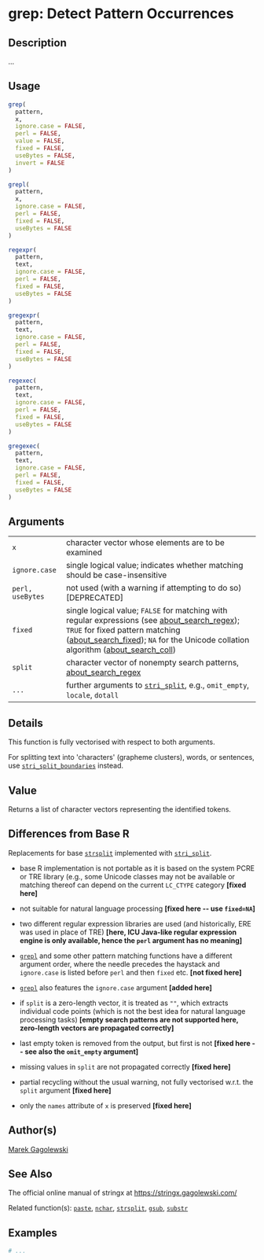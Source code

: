 # grep: Detect Pattern Occurrences

## Description

\...

## Usage

```r
grep(
  pattern,
  x,
  ignore.case = FALSE,
  perl = FALSE,
  value = FALSE,
  fixed = FALSE,
  useBytes = FALSE,
  invert = FALSE
)

grepl(
  pattern,
  x,
  ignore.case = FALSE,
  perl = FALSE,
  fixed = FALSE,
  useBytes = FALSE
)

regexpr(
  pattern,
  text,
  ignore.case = FALSE,
  perl = FALSE,
  fixed = FALSE,
  useBytes = FALSE
)

gregexpr(
  pattern,
  text,
  ignore.case = FALSE,
  perl = FALSE,
  fixed = FALSE,
  useBytes = FALSE
)

regexec(
  pattern,
  text,
  ignore.case = FALSE,
  perl = FALSE,
  fixed = FALSE,
  useBytes = FALSE
)

gregexec(
  pattern,
  text,
  ignore.case = FALSE,
  perl = FALSE,
  fixed = FALSE,
  useBytes = FALSE
)
```

## Arguments

|                  |                                                                                                                                                                                                                                                                                                                                                                                                                      |
|------------------|----------------------------------------------------------------------------------------------------------------------------------------------------------------------------------------------------------------------------------------------------------------------------------------------------------------------------------------------------------------------------------------------------------------------|
| `x`              | character vector whose elements are to be examined                                                                                                                                                                                                                                                                                                                                                                   |
| `ignore.case`    | single logical value; indicates whether matching should be case-insensitive                                                                                                                                                                                                                                                                                                                                          |
| `perl, useBytes` | not used (with a warning if attempting to do so) \[DEPRECATED\]                                                                                                                                                                                                                                                                                                                                                      |
| `fixed`          | single logical value; `FALSE` for matching with regular expressions (see [about\_search\_regex](https://stringi.gagolewski.com/rapi/about_search_regex.html)); `TRUE` for fixed pattern matching ([about\_search\_fixed](https://stringi.gagolewski.com/rapi/about_search_fixed.html)); `NA` for the Unicode collation algorithm ([about\_search\_coll](https://stringi.gagolewski.com/rapi/about_search_coll.html)) |
| `split`          | character vector of nonempty search patterns, [about\_search\_regex](https://stringi.gagolewski.com/rapi/about_search_regex.html)                                                                                                                                                                                                                                                                                    |
| `...`            | further arguments to [`stri_split`](https://stringi.gagolewski.com/rapi/stri_split.html), e.g., `omit_empty`, `locale`, `dotall`                                                                                                                                                                                                                                                                                     |

## Details

This function is fully vectorised with respect to both arguments.

For splitting text into \'characters\' (grapheme clusters), words, or sentences, use [`stri_split_boundaries`](https://stringi.gagolewski.com/rapi/stri_split_boundaries.html) instead.

## Value

Returns a list of character vectors representing the identified tokens.

## Differences from Base R

Replacements for base [`strsplit`](https://stat.ethz.ch/R-manual/R-devel/library/base/help/strsplit.html) implemented with [`stri_split`](https://stringi.gagolewski.com/rapi/stri_split.html).

-   base R implementation is not portable as it is based on the system PCRE or TRE library (e.g., some Unicode classes may not be available or matching thereof can depend on the current `LC_CTYPE` category **\[fixed here\]**

-   not suitable for natural language processing **\[fixed here -- use `fixed=NA`\]**

-   two different regular expression libraries are used (and historically, ERE was used in place of TRE) **\[here, <span class="pkg">ICU</span> Java-like regular expression engine is only available, hence the `perl` argument has no meaning\]**

-   [`grepl`](https://stat.ethz.ch/R-manual/R-devel/library/base/help/grepl.html) and some other pattern matching functions have a different argument order, where the needle precedes the haystack and `ignore.case` is listed before `perl` and then `fixed` etc. **\[not fixed here\]**

-   [`grepl`](https://stat.ethz.ch/R-manual/R-devel/library/base/help/grepl.html) also features the `ignore.case` argument **\[added here\]**

-   if `split` is a zero-length vector, it is treated as `""`, which extracts individual code points (which is not the best idea for natural language processing tasks) **\[empty search patterns are not supported here, zero-length vectors are propagated correctly\]**

-   last empty token is removed from the output, but first is not **\[fixed here -- see also the `omit_empty` argument\]**

-   missing values in `split` are not propagated correctly **\[fixed here\]**

-   partial recycling without the usual warning, not fully vectorised w.r.t. the `split` argument **\[fixed here\]**

-   only the `names` attribute of `x` is preserved **\[fixed here\]**

## Author(s)

[Marek Gagolewski](https://www.gagolewski.com/)

## See Also

The official online manual of <span class="pkg">stringx</span> at <https://stringx.gagolewski.com/>

Related function(s): [`paste`](paste.md), [`nchar`](nchar.md), [`strsplit`](strsplit.md), [`gsub`](gsub.md), [`substr`](substr.md)

## Examples




```r
# ...
```
